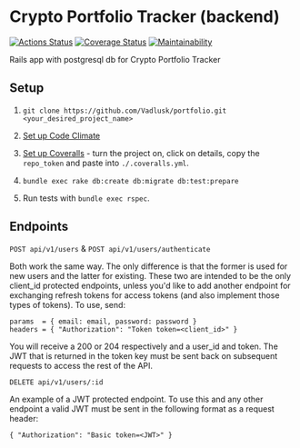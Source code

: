 # Crypto Portfolio Tracker (backend)
[![Actions Status](https://github.com/Vadlusk/portfolio_backend/workflows/CI/badge.svg)](https://github.com/Vadlusk/portfolio_backend/actions)
[![Coverage Status](https://coveralls.io/repos/github/Vadlusk/portfolio_backend/badge.svg?branch=main)](https://coveralls.io/github/Vadlusk/portfolio_backend?branch=main) [![Maintainability](https://api.codeclimate.com/v1/badges/1f8a15b270dfe3a26b0c/maintainability)](https://codeclimate.com/github/Vadlusk/portfolio_backend/maintainability)

Rails app with postgresql db for Crypto Portfolio Tracker

## Setup

1. `git clone https://github.com/Vadlusk/portfolio.git <your_desired_project_name>`
1. [Set up Code Climate](https://codeclimate.com/dashboard)
1. [Set up Coveralls](https://coveralls.io/) - turn the project on, click on details, copy the `repo_token` and paste into `./.coveralls.yml`.

1. `bundle exec rake db:create db:migrate db:test:prepare`
1. Run tests with `bundle exec rspec`.

## Endpoints

`POST api/v1/users` & `POST api/v1/users/authenticate`

Both work the same way. The only difference is that the former is used for new users and the latter for existing. These two are intended to be the only client_id protected endpoints, unless you'd like to add another endpoint for exchanging refresh tokens for access tokens (and also implement those types of tokens). To use, send:

```
params  = { email: email, password: password }  
headers = { "Authorization": "Token token=<client_id>" }
```

You will receive a 200 or 204 respectively and a user_id and token. The JWT that is returned in the token key must be sent back on subsequent requests to access the rest of the API.

`DELETE api/v1/users/:id`

An example of a JWT protected endpoint. To use this and any other endpoint a valid JWT must be sent in the following format as a request header:

```
{ "Authorization": "Basic token=<JWT>" }
```
